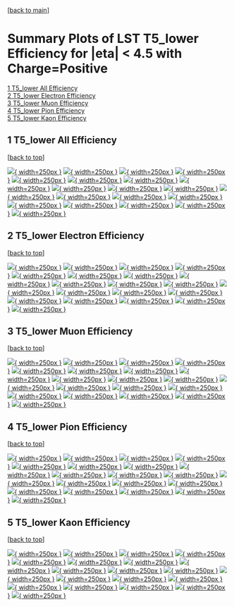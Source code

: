 [[back to main](./)]

# <a name="top"></a> Summary Plots of LST T5_lower Efficiency for |eta| < 4.5 with Charge=Positive

[1 T5_lower All Efficiency](#1)<br/>[2 T5_lower Electron Efficiency](#2)<br/>[3 T5_lower Muon Efficiency](#3)<br/>[4 T5_lower Pion Efficiency](#4)<br/>[5 T5_lower Kaon Efficiency](#5)<br/>



## <a name="1"></a> 1 T5_lower All Efficiency

 [[back to top](#top)]

[![](../mtv/var/T5_lower_base_0_1_eff_pt.png){ width=250px }](T5_lower_base_0_1_eff_pt.html)
[![](../mtv/var/T5_lower_base_0_1_eff_ptzoom.png){ width=250px }](T5_lower_base_0_1_eff_ptzoom.html)
[![](../mtv/var/T5_lower_base_0_1_eff_ptlow.png){ width=250px }](T5_lower_base_0_1_eff_ptlow.html)
[![](../mtv/var/T5_lower_base_0_1_eff_ptlowzoom.png){ width=250px }](T5_lower_base_0_1_eff_ptlowzoom.html)
[![](../mtv/var/T5_lower_base_0_1_eff_ptmtv.png){ width=250px }](T5_lower_base_0_1_eff_ptmtv.html)
[![](../mtv/var/T5_lower_base_0_1_eff_ptmtvzoom.png){ width=250px }](T5_lower_base_0_1_eff_ptmtvzoom.html)
[![](../mtv/var/T5_lower_base_0_1_eff_eta.png){ width=250px }](T5_lower_base_0_1_eff_eta.html)
[![](../mtv/var/T5_lower_base_0_1_eff_etazoom.png){ width=250px }](T5_lower_base_0_1_eff_etazoom.html)
[![](../mtv/var/T5_lower_base_0_1_eff_etacoarse.png){ width=250px }](T5_lower_base_0_1_eff_etacoarse.html)
[![](../mtv/var/T5_lower_base_0_1_eff_etacoarsezoom.png){ width=250px }](T5_lower_base_0_1_eff_etacoarsezoom.html)
[![](../mtv/var/T5_lower_base_0_1_eff_phi.png){ width=250px }](T5_lower_base_0_1_eff_phi.html)
[![](../mtv/var/T5_lower_base_0_1_eff_phizoom.png){ width=250px }](T5_lower_base_0_1_eff_phizoom.html)
[![](../mtv/var/T5_lower_base_0_1_eff_phicoarse.png){ width=250px }](T5_lower_base_0_1_eff_phicoarse.html)
[![](../mtv/var/T5_lower_base_0_1_eff_phicoarsezoom.png){ width=250px }](T5_lower_base_0_1_eff_phicoarsezoom.html)
[![](../mtv/var/T5_lower_base_0_1_eff_dxy.png){ width=250px }](T5_lower_base_0_1_eff_dxy.html)
[![](../mtv/var/T5_lower_base_0_1_eff_dxycoarse.png){ width=250px }](T5_lower_base_0_1_eff_dxycoarse.html)
[![](../mtv/var/T5_lower_base_0_1_eff_dxycoarsezoom.png){ width=250px }](T5_lower_base_0_1_eff_dxycoarsezoom.html)
[![](../mtv/var/T5_lower_base_0_1_eff_dz.png){ width=250px }](T5_lower_base_0_1_eff_dz.html)
[![](../mtv/var/T5_lower_base_0_1_eff_dzcoarse.png){ width=250px }](T5_lower_base_0_1_eff_dzcoarse.html)
[![](../mtv/var/T5_lower_base_0_1_eff_dzcoarsezoom.png){ width=250px }](T5_lower_base_0_1_eff_dzcoarsezoom.html)


## <a name="2"></a> 2 T5_lower Electron Efficiency

 [[back to top](#top)]

[![](../mtv/var/T5_lower_base_11_1_eff_pt.png){ width=250px }](T5_lower_base_11_1_eff_pt.html)
[![](../mtv/var/T5_lower_base_11_1_eff_ptzoom.png){ width=250px }](T5_lower_base_11_1_eff_ptzoom.html)
[![](../mtv/var/T5_lower_base_11_1_eff_ptlow.png){ width=250px }](T5_lower_base_11_1_eff_ptlow.html)
[![](../mtv/var/T5_lower_base_11_1_eff_ptlowzoom.png){ width=250px }](T5_lower_base_11_1_eff_ptlowzoom.html)
[![](../mtv/var/T5_lower_base_11_1_eff_ptmtv.png){ width=250px }](T5_lower_base_11_1_eff_ptmtv.html)
[![](../mtv/var/T5_lower_base_11_1_eff_ptmtvzoom.png){ width=250px }](T5_lower_base_11_1_eff_ptmtvzoom.html)
[![](../mtv/var/T5_lower_base_11_1_eff_eta.png){ width=250px }](T5_lower_base_11_1_eff_eta.html)
[![](../mtv/var/T5_lower_base_11_1_eff_etazoom.png){ width=250px }](T5_lower_base_11_1_eff_etazoom.html)
[![](../mtv/var/T5_lower_base_11_1_eff_etacoarse.png){ width=250px }](T5_lower_base_11_1_eff_etacoarse.html)
[![](../mtv/var/T5_lower_base_11_1_eff_etacoarsezoom.png){ width=250px }](T5_lower_base_11_1_eff_etacoarsezoom.html)
[![](../mtv/var/T5_lower_base_11_1_eff_phi.png){ width=250px }](T5_lower_base_11_1_eff_phi.html)
[![](../mtv/var/T5_lower_base_11_1_eff_phizoom.png){ width=250px }](T5_lower_base_11_1_eff_phizoom.html)
[![](../mtv/var/T5_lower_base_11_1_eff_phicoarse.png){ width=250px }](T5_lower_base_11_1_eff_phicoarse.html)
[![](../mtv/var/T5_lower_base_11_1_eff_phicoarsezoom.png){ width=250px }](T5_lower_base_11_1_eff_phicoarsezoom.html)
[![](../mtv/var/T5_lower_base_11_1_eff_dxy.png){ width=250px }](T5_lower_base_11_1_eff_dxy.html)
[![](../mtv/var/T5_lower_base_11_1_eff_dxycoarse.png){ width=250px }](T5_lower_base_11_1_eff_dxycoarse.html)
[![](../mtv/var/T5_lower_base_11_1_eff_dxycoarsezoom.png){ width=250px }](T5_lower_base_11_1_eff_dxycoarsezoom.html)
[![](../mtv/var/T5_lower_base_11_1_eff_dz.png){ width=250px }](T5_lower_base_11_1_eff_dz.html)
[![](../mtv/var/T5_lower_base_11_1_eff_dzcoarse.png){ width=250px }](T5_lower_base_11_1_eff_dzcoarse.html)
[![](../mtv/var/T5_lower_base_11_1_eff_dzcoarsezoom.png){ width=250px }](T5_lower_base_11_1_eff_dzcoarsezoom.html)


## <a name="3"></a> 3 T5_lower Muon Efficiency

 [[back to top](#top)]

[![](../mtv/var/T5_lower_base_13_1_eff_pt.png){ width=250px }](T5_lower_base_13_1_eff_pt.html)
[![](../mtv/var/T5_lower_base_13_1_eff_ptzoom.png){ width=250px }](T5_lower_base_13_1_eff_ptzoom.html)
[![](../mtv/var/T5_lower_base_13_1_eff_ptlow.png){ width=250px }](T5_lower_base_13_1_eff_ptlow.html)
[![](../mtv/var/T5_lower_base_13_1_eff_ptlowzoom.png){ width=250px }](T5_lower_base_13_1_eff_ptlowzoom.html)
[![](../mtv/var/T5_lower_base_13_1_eff_ptmtv.png){ width=250px }](T5_lower_base_13_1_eff_ptmtv.html)
[![](../mtv/var/T5_lower_base_13_1_eff_ptmtvzoom.png){ width=250px }](T5_lower_base_13_1_eff_ptmtvzoom.html)
[![](../mtv/var/T5_lower_base_13_1_eff_eta.png){ width=250px }](T5_lower_base_13_1_eff_eta.html)
[![](../mtv/var/T5_lower_base_13_1_eff_etazoom.png){ width=250px }](T5_lower_base_13_1_eff_etazoom.html)
[![](../mtv/var/T5_lower_base_13_1_eff_etacoarse.png){ width=250px }](T5_lower_base_13_1_eff_etacoarse.html)
[![](../mtv/var/T5_lower_base_13_1_eff_etacoarsezoom.png){ width=250px }](T5_lower_base_13_1_eff_etacoarsezoom.html)
[![](../mtv/var/T5_lower_base_13_1_eff_phi.png){ width=250px }](T5_lower_base_13_1_eff_phi.html)
[![](../mtv/var/T5_lower_base_13_1_eff_phizoom.png){ width=250px }](T5_lower_base_13_1_eff_phizoom.html)
[![](../mtv/var/T5_lower_base_13_1_eff_phicoarse.png){ width=250px }](T5_lower_base_13_1_eff_phicoarse.html)
[![](../mtv/var/T5_lower_base_13_1_eff_phicoarsezoom.png){ width=250px }](T5_lower_base_13_1_eff_phicoarsezoom.html)
[![](../mtv/var/T5_lower_base_13_1_eff_dxy.png){ width=250px }](T5_lower_base_13_1_eff_dxy.html)
[![](../mtv/var/T5_lower_base_13_1_eff_dxycoarse.png){ width=250px }](T5_lower_base_13_1_eff_dxycoarse.html)
[![](../mtv/var/T5_lower_base_13_1_eff_dxycoarsezoom.png){ width=250px }](T5_lower_base_13_1_eff_dxycoarsezoom.html)
[![](../mtv/var/T5_lower_base_13_1_eff_dz.png){ width=250px }](T5_lower_base_13_1_eff_dz.html)
[![](../mtv/var/T5_lower_base_13_1_eff_dzcoarse.png){ width=250px }](T5_lower_base_13_1_eff_dzcoarse.html)
[![](../mtv/var/T5_lower_base_13_1_eff_dzcoarsezoom.png){ width=250px }](T5_lower_base_13_1_eff_dzcoarsezoom.html)


## <a name="4"></a> 4 T5_lower Pion Efficiency

 [[back to top](#top)]

[![](../mtv/var/T5_lower_base_211_1_eff_pt.png){ width=250px }](T5_lower_base_211_1_eff_pt.html)
[![](../mtv/var/T5_lower_base_211_1_eff_ptzoom.png){ width=250px }](T5_lower_base_211_1_eff_ptzoom.html)
[![](../mtv/var/T5_lower_base_211_1_eff_ptlow.png){ width=250px }](T5_lower_base_211_1_eff_ptlow.html)
[![](../mtv/var/T5_lower_base_211_1_eff_ptlowzoom.png){ width=250px }](T5_lower_base_211_1_eff_ptlowzoom.html)
[![](../mtv/var/T5_lower_base_211_1_eff_ptmtv.png){ width=250px }](T5_lower_base_211_1_eff_ptmtv.html)
[![](../mtv/var/T5_lower_base_211_1_eff_ptmtvzoom.png){ width=250px }](T5_lower_base_211_1_eff_ptmtvzoom.html)
[![](../mtv/var/T5_lower_base_211_1_eff_eta.png){ width=250px }](T5_lower_base_211_1_eff_eta.html)
[![](../mtv/var/T5_lower_base_211_1_eff_etazoom.png){ width=250px }](T5_lower_base_211_1_eff_etazoom.html)
[![](../mtv/var/T5_lower_base_211_1_eff_etacoarse.png){ width=250px }](T5_lower_base_211_1_eff_etacoarse.html)
[![](../mtv/var/T5_lower_base_211_1_eff_etacoarsezoom.png){ width=250px }](T5_lower_base_211_1_eff_etacoarsezoom.html)
[![](../mtv/var/T5_lower_base_211_1_eff_phi.png){ width=250px }](T5_lower_base_211_1_eff_phi.html)
[![](../mtv/var/T5_lower_base_211_1_eff_phizoom.png){ width=250px }](T5_lower_base_211_1_eff_phizoom.html)
[![](../mtv/var/T5_lower_base_211_1_eff_phicoarse.png){ width=250px }](T5_lower_base_211_1_eff_phicoarse.html)
[![](../mtv/var/T5_lower_base_211_1_eff_phicoarsezoom.png){ width=250px }](T5_lower_base_211_1_eff_phicoarsezoom.html)
[![](../mtv/var/T5_lower_base_211_1_eff_dxy.png){ width=250px }](T5_lower_base_211_1_eff_dxy.html)
[![](../mtv/var/T5_lower_base_211_1_eff_dxycoarse.png){ width=250px }](T5_lower_base_211_1_eff_dxycoarse.html)
[![](../mtv/var/T5_lower_base_211_1_eff_dxycoarsezoom.png){ width=250px }](T5_lower_base_211_1_eff_dxycoarsezoom.html)
[![](../mtv/var/T5_lower_base_211_1_eff_dz.png){ width=250px }](T5_lower_base_211_1_eff_dz.html)
[![](../mtv/var/T5_lower_base_211_1_eff_dzcoarse.png){ width=250px }](T5_lower_base_211_1_eff_dzcoarse.html)
[![](../mtv/var/T5_lower_base_211_1_eff_dzcoarsezoom.png){ width=250px }](T5_lower_base_211_1_eff_dzcoarsezoom.html)


## <a name="5"></a> 5 T5_lower Kaon Efficiency

 [[back to top](#top)]

[![](../mtv/var/T5_lower_base_321_1_eff_pt.png){ width=250px }](T5_lower_base_321_1_eff_pt.html)
[![](../mtv/var/T5_lower_base_321_1_eff_ptzoom.png){ width=250px }](T5_lower_base_321_1_eff_ptzoom.html)
[![](../mtv/var/T5_lower_base_321_1_eff_ptlow.png){ width=250px }](T5_lower_base_321_1_eff_ptlow.html)
[![](../mtv/var/T5_lower_base_321_1_eff_ptlowzoom.png){ width=250px }](T5_lower_base_321_1_eff_ptlowzoom.html)
[![](../mtv/var/T5_lower_base_321_1_eff_ptmtv.png){ width=250px }](T5_lower_base_321_1_eff_ptmtv.html)
[![](../mtv/var/T5_lower_base_321_1_eff_ptmtvzoom.png){ width=250px }](T5_lower_base_321_1_eff_ptmtvzoom.html)
[![](../mtv/var/T5_lower_base_321_1_eff_eta.png){ width=250px }](T5_lower_base_321_1_eff_eta.html)
[![](../mtv/var/T5_lower_base_321_1_eff_etazoom.png){ width=250px }](T5_lower_base_321_1_eff_etazoom.html)
[![](../mtv/var/T5_lower_base_321_1_eff_etacoarse.png){ width=250px }](T5_lower_base_321_1_eff_etacoarse.html)
[![](../mtv/var/T5_lower_base_321_1_eff_etacoarsezoom.png){ width=250px }](T5_lower_base_321_1_eff_etacoarsezoom.html)
[![](../mtv/var/T5_lower_base_321_1_eff_phi.png){ width=250px }](T5_lower_base_321_1_eff_phi.html)
[![](../mtv/var/T5_lower_base_321_1_eff_phizoom.png){ width=250px }](T5_lower_base_321_1_eff_phizoom.html)
[![](../mtv/var/T5_lower_base_321_1_eff_phicoarse.png){ width=250px }](T5_lower_base_321_1_eff_phicoarse.html)
[![](../mtv/var/T5_lower_base_321_1_eff_phicoarsezoom.png){ width=250px }](T5_lower_base_321_1_eff_phicoarsezoom.html)
[![](../mtv/var/T5_lower_base_321_1_eff_dxy.png){ width=250px }](T5_lower_base_321_1_eff_dxy.html)
[![](../mtv/var/T5_lower_base_321_1_eff_dxycoarse.png){ width=250px }](T5_lower_base_321_1_eff_dxycoarse.html)
[![](../mtv/var/T5_lower_base_321_1_eff_dxycoarsezoom.png){ width=250px }](T5_lower_base_321_1_eff_dxycoarsezoom.html)
[![](../mtv/var/T5_lower_base_321_1_eff_dz.png){ width=250px }](T5_lower_base_321_1_eff_dz.html)
[![](../mtv/var/T5_lower_base_321_1_eff_dzcoarse.png){ width=250px }](T5_lower_base_321_1_eff_dzcoarse.html)
[![](../mtv/var/T5_lower_base_321_1_eff_dzcoarsezoom.png){ width=250px }](T5_lower_base_321_1_eff_dzcoarsezoom.html)
